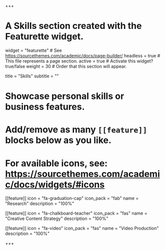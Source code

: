 +++
# A Skills section created with the Featurette widget.
widget = "featurette"  # See https://sourcethemes.com/academic/docs/page-builder/
headless = true  # This file represents a page section.
active = true  # Activate this widget? true/false
weight = 30  # Order that this section will appear.

title = "Skills"
subtitle = ""

# Showcase personal skills or business features.
#
# Add/remove as many `[[feature]]` blocks below as you like.
#
# For available icons, see: https://sourcethemes.com/academic/docs/widgets/#icons

[[feature]]
  icon = "fa-graduation-cap"
  icon_pack = "fab"
  name = "Research"
  description = "100%"

[[feature]]
  icon = "fa-chalkboard-teacher"
  icon_pack = "fas"
  name = "Creative Content Strategy"
  description = "100%"  

[[feature]]
  icon = "fa-video"
  icon_pack = "fas"
  name = "Video Production"
  description = "100%"

+++
